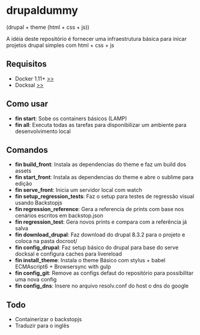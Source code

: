 
# drupaldummy 
(drupal + theme (html + css + js))

A idéia deste repositório é fornecer uma infraestrutura básica para inicar projetos drupal simples com html + css + js


## Requisitos
- Docker 1.11+ [>>](https://docs.docker.com/engine/installation/)
- Docksal [>>](http://docksal.readthedocs.io/en/master/getting-started/env-setup/)

##  Como usar
- **fin start**: Sobe os containers básicos (LAMP)
- **fin all**: Executa todas as tarefas para disponibilizar um ambiente para desenvolvimento local


## Comandos
 - **fin build_front**: Instala as dependencias do theme e faz um build dos assets
 - **fin start_front**: Instala as dependencias do theme e abre o sublime para edição
 - **fin serve_front**: Inicia um servidor local com watch
 - **fin setup_regression_tests**: Faz o setup para testes de regressão visual usando Backstopjs
 - **fin regression_reference**: Gera a referencia de prints com base nos cenários escritos em backstop.json
 - **fin regression_test**: Gera novos prints e compara com a referência já salva
 - **fin download_drupal**: Faz download do drupal 8.3.2 para o projeto  e coloca na pasta docroot/
 - **fin config_drupal**: Faz setup básico do drupal para base do serve docksal e configura caches para livereload
 - **fin install_theme**: Instala o theme Básico com stylus + babel ECMAscript6 + Browsersync with gulp
 - **fin config_git**: Remove as configs defaut do repositório para possibilitar uma nova config
 - **fin config_dns**: Insere no arquivo resolv.conf do host o dns do google 


 ## Todo
 - Containerizar o backstopjs
 - Traduzir para o inglês
